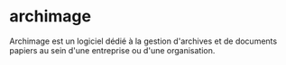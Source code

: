 # archimage
Archimage est un logiciel dédié à la gestion d'archives et de documents papiers au sein d'une entreprise ou d'une organisation.
